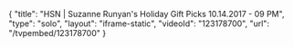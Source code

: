 {
    "title": "HSN | Suzanne Runyan's Holiday Gift Picks 10.14.2017 - 09 PM",
    "type": "solo",
    "layout": "iframe-static",
    "videoId": "123178700",
    "url": "\/tvpembed\/123178700"
}